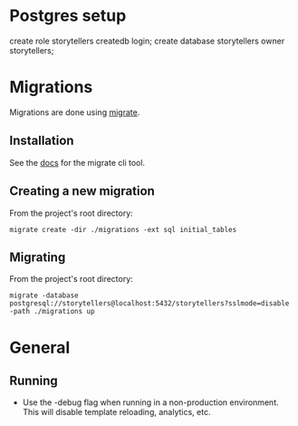 # Postgres setup

create role storytellers createdb login;
create database storytellers owner storytellers;

# Migrations

Migrations are done using [migrate](https://github.com/golang-migrate/migrate).

## Installation

See the [docs](https://github.com/golang-migrate/migrate/tree/master/cli) for the migrate cli tool.

## Creating a new migration

From the project's root directory:

    migrate create -dir ./migrations -ext sql initial_tables

## Migrating

From the project's root directory:

    migrate -database postgresql://storytellers@localhost:5432/storytellers?sslmode=disable -path ./migrations up

# General

## Running

- Use the -debug flag when running in a non-production environment.  This will disable template reloading, analytics, etc.
